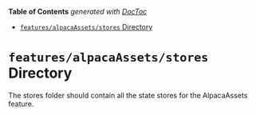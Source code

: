 <!-- START doctoc generated TOC please keep comment here to allow auto update -->
<!-- DON'T EDIT THIS SECTION, INSTEAD RE-RUN doctoc TO UPDATE -->

**Table of Contents** _generated with [DocToc](https://github.com/thlorenz/doctoc)_

- [`features/alpacaAssets/stores` Directory](#featuresalpacaassetsstores-directory)

<!-- END doctoc generated TOC please keep comment here to allow auto update -->

# `features/alpacaAssets/stores` Directory

The stores folder should contain all the state stores for the AlpacaAssets feature.

